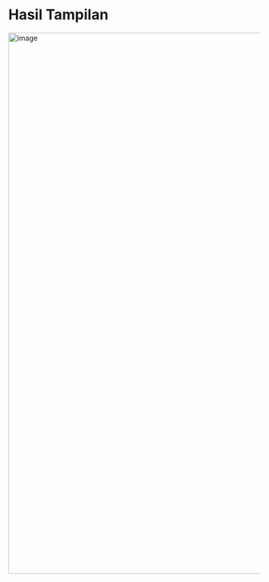 # Hasil Tampilan
<img width="1920" height="1080" alt="image" src="https://github.com/user-attachments/assets/03e8ce1f-179f-449f-bef6-31a368c22540" />
